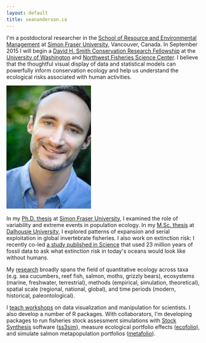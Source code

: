 ```yaml
---
layout: default
title: seananderson.ca
---
```


I'm a postdoctoral researcher in the [School of Resource and Environmental
Management][rem] at [Simon Fraser University][sfu], Vancouver, Canada. In
September 2015 I will begin a [David H. Smith Conservation Research
Fellowship][smith] at the [University of Washington][safs] and [Northwest
Fisheries Science Center][nwfsc]. I believe that the thoughtful visual display
of data and statistical models can powerfully inform conservation ecology and
help us understand the ecological risks associated with human activities.

<img src="images/sean_anderson_2014.jpg" alt="Sean C. Anderson" width="220" height="321" class="headshot"/>

In my [Ph.D. thesis][] at [Simon Fraser University][sfu], I examined the role
of variability and extreme events in population ecology. In my [M.Sc. thesis][]
at [Dalhousie University][dal], I explored patterns of expansion and serial
exploitation in global invertebrate fisheries. I also work on extinction risk:
I recently co-led [a study published in Science][paleobaselines] that used 23
million years of fossil data to ask what extinction risk in today's oceans
would look like without humans.

My [research](/cv.html#publications) broadly spans the field of quantitative
ecology across taxa (e.g. sea cucumbers, reef fish, salmon, moths, grizzly
bears), ecosystems (marine, freshwater, terrestrial), methods (empirical,
simulation, theoretical), spatial scale (regional, national, global), and time
periods (modern, historical, paleontological).

I [teach workshops](/cv.html#teaching) on data visualization and manipulation
for scientists. I also develop a number of R packages. With collaborators, I'm
developing packages to run fisheries stock assessment simulations with 
[Stock Synthesis][nefsc] software ([ss3sim]), measure ecological portfolio
effects ([ecofolio]), and simulate salmon metapopulation portfolios
([metafolio]).

[earth2ocean]: http://earth2ocean.org
[gg]: http://www.gg.ca/honour.aspx?id=75057&t=1&;ln=Anderson
[ss3sim]: http://cran.r-project.org/package=ss3sim
[ecofolio]: https://github.com/seananderson/ecofolio
[robustmeta]: https://github.com/seananderson/robustmeta
[my github]: https://github.com/seananderson
[nefsc]: http://nft.nefsc.noaa.gov/Stock_Synthesis_3.htm
[sfu]: http://sfu.ca/
[dal]: http://www.dal.ca/
[colophon]: colophon.html
[smith]: http://www.conbio.org/mini-sites/smith-fellows
[M.Sc. thesis]: http://dalspace.library.dal.ca//handle/10222/12813
[Ph.D. thesis]: https://theses.lib.sfu.ca/thesis/etd8887
[cucdoi]: http://dx.doi.org/10.1111/j.1467-2979.2010.00397.x
[metafolio]: http://cran.r-project.org/package=metafolio
[rem]: http://www.rem.sfu.ca/
[safs]: http://fish.washington.edu/
[paleobaselines]: http://doi.org/10.1126/science.aaa6635
[nwfsc]: www.nwfsc.noaa.gov/
